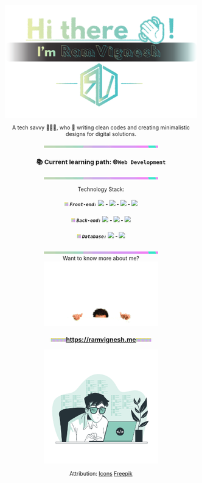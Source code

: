 <!--
**ramvignesh-b/ramvignesh-b** is a ✨ _special_ ✨ repository because its `README.md` (this file) appears on your GitHub profile.

Here are some ideas to get you started:

- 🔭 I’m currently working on ...
- 🌱 I’m currently learning ...
- 👯 I’m looking to collaborate on ...
- 🤔 I’m looking for help with ...
- 💬 Ask me about ...
- 📫 How to reach me: ...
- 😄 Pronouns: ...
- ⚡ Fun fact: ...
-->
<p align="center">
  <img src="https://github.com/ramvignesh-b/ramvignesh-b/blob/master/hi.svg" />
</p>
<p align="center">A tech savvy 👨🏾‍💻, who 💖 writing clean codes and creating minimalistic designs for digital
  solutions.</p>
<p align="center">
  <img src="https://github.com/ramvignesh-b/ramvignesh-b/blob/master/line.gif" />
</p>
<h3 align="center">📚 Current learning path: <strong>🌐<code>Web Development</code></strong></h3>
<p align="center">
  <img src="https://github.com/ramvignesh-b/ramvignesh-b/blob/master/line.gif" />
</p>
<div align="center">
  Technology Stack:
  <h5 align="center"><img src="https://github.com/ramvignesh-b/ramvignesh-b/blob/master/list.gif" />
    <strong><code>Front-end:</code></strong>
    <img src="https://img.icons8.com/color/24/000000/html-5.png" /> - <img
      src="https://img.icons8.com/color/24/000000/javascript.png" /> - <img
      src="https://img.icons8.com/color/24/000000/css3.png" /> - <img
      src="https://img.icons8.com/color/24/000000/react-native.png" />
  </h5>
  <h5 align="center"><img src="https://github.com/ramvignesh-b/ramvignesh-b/blob/master/list.gif" />
    <strong><code>Back-end:</code></strong>
    <img src="https://img.icons8.com/color/24/000000/python.png" /> - <img
      src="https://img.icons8.com/windows/24/000000/django.png" /> - <img
      src="https://img.icons8.com/windows/25/000000/nodejs.png" />
  </h5>
  <h5 align="center"><img src="https://github.com/ramvignesh-b/ramvignesh-b/blob/master/list.gif" />
    <strong><code>Database:</code></strong>
    <img src="https://img.icons8.com/ios/28/000000/mysql-logo.png" /> - <img
      src="https://img.icons8.com/color/24/000000/mongodb.png" />
  </h5>
  <p align="center">
    <img src="https://github.com/ramvignesh-b/ramvignesh-b/blob/master/line.gif" />
    <br />
    Want to know more about me? <br />
    <img src="https://github.com/ramvignesh-b/ramvignesh-b/blob/master/below.gif" />
  </p>
  <h3 align="center"><img src="https://github.com/ramvignesh-b/ramvignesh-b/blob/master/list.gif" /><img
      src="https://github.com/ramvignesh-b/ramvignesh-b/blob/master/list.gif" /><img
      src="https://github.com/ramvignesh-b/ramvignesh-b/blob/master/list.gif" /><img
      src="https://github.com/ramvignesh-b/ramvignesh-b/blob/master/list.gif" /><a
      href="https://ramvignesh.me">https://ramvignesh.me</a><img
      src="https://github.com/ramvignesh-b/ramvignesh-b/blob/master/list.gif" /><img
      src="https://github.com/ramvignesh-b/ramvignesh-b/blob/master/list.gif" /><img
      src="https://github.com/ramvignesh-b/ramvignesh-b/blob/master/list.gif" /><img
      src="https://github.com/ramvignesh-b/ramvignesh-b/blob/master/list.gif" /></h3>
  <p align="center">
    <img src="https://github.com/ramvignesh-b/ramvignesh-b/blob/master/code.svg" width="300px" />
  </p>
  <p align="center">
    Attribution: <a href="https://icons8.com" target="_blank">Icons</a> <a href="https://freepik.com.com"
      target="_blank">Freepik</a>
  </p>
</div>
